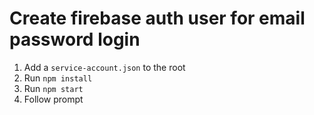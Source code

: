 # Create firebase auth user for email password login

1. Add a `service-account.json` to the root
2. Run `npm install`
3. Run `npm start`
4. Follow prompt
